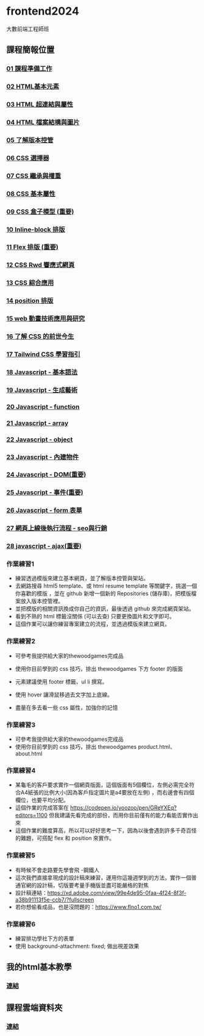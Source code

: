 # frontend2024
大數前端工程師班 

## 課程簡報位置
### [01 課程準備工作](https://docs.google.com/presentation/d/1JQVxFwO-JAhbXKLKet3_492ZxrrNQ4Xx2sVClp20WjY/edit?usp=sharing)
### [02 HTML基本元素](https://docs.google.com/presentation/d/1k_2GG06aQwPh7Szp4Zkd2FaOtyLJWao0_8DA-vF5-xk/edit?usp=sharing)
### [03 HTML 超連結與屬性](https://docs.google.com/presentation/d/1Y6t6ZtbkF11bdtL_spj_5uTOgqm_SgSABJpMs4LDP5M/edit?usp=sharing)
### [04 HTML 檔案結構與圖片](https://docs.google.com/presentation/d/1Srz2MwpPUXNjrx4g21VG8vKUrt5vJGHekKsbspOwAFs/edit?usp=sharing)
### [05 了解版本控管](https://docs.google.com/presentation/d/1gaUhkBZ-Tvf3zcQL4Jmfn4TAD0xIkMN0zAT8lzVPUfw/edit?usp=sharing)
### [06 CSS 選擇器](https://docs.google.com/presentation/d/1AHShNcuvZBiDXuUXnUhtp7kHEd5oMJHQTdvybzGXpq8/edit?usp=sharing)
### [07 CSS 繼承與權重](https://docs.google.com/presentation/d/1KqNtjnHGXSmwKiNg6fmxmbyXCEzt9kBalU0S_u6UpMU/edit?usp=sharing)
### [08 CSS 基本屬性](https://docs.google.com/presentation/d/19fhq3pv023wzAsynH42YXNpaju9hHBviSfcK6T6GNKw/edit?usp=sharing)
### [09 CSS 盒子模型 (重要)](https://docs.google.com/presentation/d/12cOzO02gCTQ3rgGz9tSaZfPAlLk_RmHN2UetZw2QfAo/edit?usp=sharing)
### [10 Inline-block 排版](https://docs.google.com/presentation/d/1A4XMzGgc7cMfToVuNWhOicIG4IPp452iU5SFsGbcsPo/edit?usp=sharing)
### [11 Flex 排版 (重要)](https://docs.google.com/presentation/d/1MngM-LBiTgOIjNDVI1_YTnPfC7n5GjqtysPLPZSGLMw/edit?usp=sharing)
### [12 CSS Rwd 響應式網頁](https://docs.google.com/presentation/d/1pAmbEz2jvd9mCFw99RzwuWRcY-99k9vReF3ZtDwD7hM/edit?usp=sharing)
### [13 CSS 綜合應用](https://docs.google.com/presentation/d/1d2SU-uONRGa7yjk5oWfUgnLdi1ci043s_B9KgJht8lY/edit?usp=sharing)
### [14 position 排版](https://docs.google.com/presentation/d/1J4Amczo0ljpBk6ojme4d-1iyvzG2xwaGmv5F7CRH1dk/edit?usp=sharing)
### [15 web 動畫技術應用與研究](https://docs.google.com/presentation/d/1Thcyh_1txgOiPs93EpO5rTwmqdfWyNSVX16KaCbxFZI/edit?usp=sharing)
### [16 了解 CSS 的前世今生](https://docs.google.com/presentation/d/1CRwx76xc5P8NmWRDlTnY-4nQL_8lzYLtPg1WRsgJ7HU/edit?usp=sharing)
### [17 Tailwind CSS 學習指引](https://docs.google.com/presentation/d/1jT5O4USVY_iHwwTeOPSEReler9zTqIryyIQDyumpuLE/edit?usp=sharing)
### [18 Javascript - 基本語法](https://docs.google.com/presentation/d/15DLaov48sI8cJe4xTaJ5jZpehA8szgcbwWbP70TTV14/edit?usp=sharing)
### [19 Javascript - 生成藝術](https://docs.google.com/presentation/d/1mjz-X6ucxljeCfPUy1dx4GNT0P6i3nzw-5hLu5qPkyo/edit?usp=sharing)
### [20 Javascript - function](https://docs.google.com/presentation/d/1qI8-Z0R0BZJ_BoadZWBV9SY2TLXgw1TjXJ0-LKyzJmA/edit?usp=sharing)
### [21 Javascript - array](https://docs.google.com/presentation/d/1gSOFJ_hS_FjKfhv6GE71VH__PXlo-VAKSA0m-X6tOYk/edit?usp=sharing)
### [22 Javascript - object ](https://docs.google.com/presentation/d/1TiZILDGhvjcjZ2ggBPlvx6y5Ky_cM27bWBb0pTj8V9Y/edit?usp=sharing)
### [23 Javascript - 內建物件](https://docs.google.com/presentation/d/1_nYnisdMsaGvcRvr2V261YZhr9oPrie6OK672FGjZpM/edit?usp=sharing)
### [24 Javascript - DOM(重要)](https://docs.google.com/presentation/d/1GlTgUHvshboVYgrtYOMDqg1MNXcFUIfLLU5XKw1RyPg/edit?usp=sharing)
### [25 Javascript - 事件(重要)](https://docs.google.com/presentation/d/1pa6c3abIHGUtIJLlfoM4jZghbaHJaddPlPOIg6jn6eA/edit?usp=sharing)
### [26 Javascript - form 表單](https://docs.google.com/presentation/d/1lBHoZoMIVVp5T6V75mYPrzN4Ni-c6aXsuafPOF4g4g8/edit?usp=sharing)
### [27 網頁上線後執行流程 - seo與行銷](https://docs.google.com/presentation/d/1ipGeKMt-c4qonCq50Rfu5LxWKDWHpUH73_6zbNX6LWc/edit?usp=sharing)
### [28 javascript - ajax(重要)](https://docs.google.com/presentation/d/1TFwFPo4cGR9czrfCwQAfOFdUNEU10Cnp5T06NLJQZiQ/edit?usp=sharing)




### 作業練習1

- 練習透過模版來建立基本網頁，並了解版本控管與架站。
- 去網路搜尋 html5 template、或 html resume template 等關鍵字，挑選一個你喜歡的模版 ，並在 github 新增一個新的 Repositories (儲存庫)，把模版檔案放入版本控管裡。
- 並把模版的相關資訊換成你自己的資訊，最後透過 github 來完成網頁架站。
- 看到不熟的 html 標籤沒關係 (可以去查) 只要更換圖片和文字即可。
- 這個作業可以讓你練習專案建立的流程，並透過模版來建立網頁。

### 作業練習2

- 可參考我提供給大家的thewoodgames完成品
- 使用你目前學到的 css 技巧，排出 thewoodgames 下方 footer 的版面
- 元素建議使用 footer 標籤、ul li 撰寫。
- 使用 hover 讓滑鼠移過去文字加上底線。

- 盡量在多去看一些 css 屬性，加強你的記憶

### 作業練習3

- 可參考我提供給大家的thewoodgames完成品
- 使用你目前學到的 css 技巧，排出 thewoodgames product.html、about.html

### 作業練習4
- 某龜毛的客戶要求實作一個網頁版面，這個版面有5個欄位，左側必需完全符合A4紙張的比例大小(因為客戶指定圖片是a4要放在左側) ，而右邊會有四個欄位，也要平均分配。
- 這個作業的完成答案在 https://codepen.io/yoozoo/pen/GReYXEq?editors=1100 但我建議先看完成的部份，而用你目前僅有的能力看能否實作出來
- 這個作業的難度算高，所以可以好好思考一下，因為以後會遇到許多千奇百怪的難題，可搭配 flex 和 position 來實作。

### 作業練習5
- 有時候不會走路要先學會飛 -鋼鐵人
- 這次我們直接拿現成的設計稿來練習，運用你這幾週學到的方法，實作一個普通官網的設計稿，切版要考量手機版並盡可能嚴格的對焦
- 設計稿連結：https://xd.adobe.com/view/99e4de95-0faa-4f24-8f3f-a38b91113f5e-ccb7/?fullscreen
- 若你想偷看成品，也是沒問題的：https://www.flno1.com.tw/

### 作業練習6
- 練習排功學社下方的表單
- 使用 background-attachment: fixed; 做出視差效果

## 我的html基本教學
### [連結](https://www.youtube.com/watch?v=ozvqtDI4RRE&list=PLq18pMPPU8e0q-m1p1uGHlH_nMs5Zyunu)

## 課程雲端資料夾
### [連結](https://drive.google.com/drive/u/2/folders/1fIceXle_J5QI6y3MRT-saymEh8OUYY2f)
